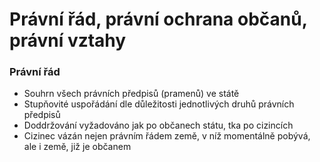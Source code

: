 # Právní řád, právní ochrana občanů, právní vztahy

### Právní řád
- Souhrn všech právních předpisů (pramenů) ve státě
- Stupňovité uspořádání dle důležitosti jednotlivých druhů právních předpisů
- Doddržování vyžadováno jak po občanech státu, tka po cizincích
- Cizinec vázán nejen právním řádem země, v níž momentálně pobývá, ale i země, již je občanem
